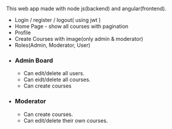 

This web app made with node js(backend) and angular(frontend).
- Login / register / logout( using jwt )
- Home Page - show all courses with pagination
- Profile 
- Create Courses with image(only admin & moderator)
- Roles(Admin, Moderator, User)
- ### Admin Board
    - Can edit/delete all users.
    - Can eidt/delete all courses. 
    - Can create courses
- ### Moderator
    - Can create courses.
    - Can edit/delete their own courses.



